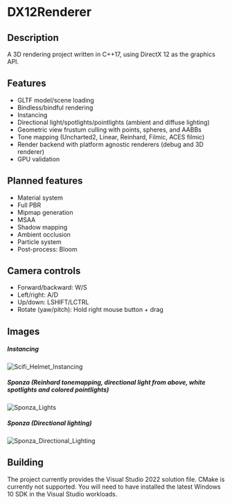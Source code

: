 # DX12Renderer
## Description
A 3D rendering project written in C++17, using DirectX 12 as the graphics API.

## Features
- GLTF model/scene loading
- Bindless/bindful rendering
- Instancing
- Directional light/spotlights/pointlights (ambient and diffuse lighting)
- Geometric view frustum culling with points, spheres, and AABBs
- Tone mapping (Uncharted2, Linear, Reinhard, Filmic, ACES filmic)
- Render backend with platform agnostic renderers (debug and 3D renderer)
- GPU validation

## Planned features
- Material system
- Full PBR
- Mipmap generation
- MSAA
- Shadow mapping
- Ambient occlusion
- Particle system
- Post-process: Bloom

## Camera controls
- Forward/backward: W/S
- Left/right: A/D
- Up/down: LSHIFT/LCTRL
- Rotate (yaw/pitch): Hold right mouse button + drag

## Images
##### Instancing
![Scifi_Helmet_Instancing](https://user-images.githubusercontent.com/34250026/189538438-ad586049-2a57-44b6-913f-0d1d18100035.png)

##### Sponza (Reinhard tonemapping, directional light from above, white spotlights and colored pointlights)
![Sponza_Lights](https://user-images.githubusercontent.com/34250026/189538342-a83f89a1-bb30-4c4b-980a-2993196fe2c5.png)

##### Sponza (Directional lighting)
![Sponza_Directional_Lighting](https://user-images.githubusercontent.com/34250026/189538344-3ebbda4f-6d95-412d-868a-bd101b8096a0.png)

## Building
The project currently provides the Visual Studio 2022 solution file. CMake is currently not supported. You will need to have installed the latest Windows 10 SDK in the Visual Studio workloads.
